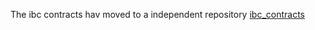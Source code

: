
The ibc contracts hav moved to a independent repository [ibc_contracts](https://github.com/boscore/ibc_contracts)
